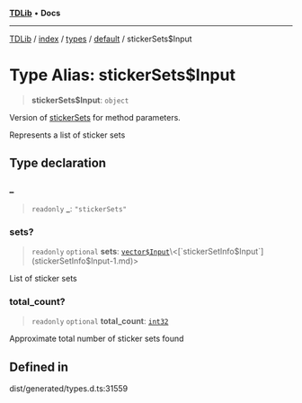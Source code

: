 [**TDLib**](../../../../../../README.md) • **Docs**

***

[TDLib](../../../../../../modules.md) / [index](../../../../../README.md) / [types](../../../README.md) / [default](../README.md) / stickerSets$Input

# Type Alias: stickerSets$Input

> **stickerSets$Input**: `object`

Version of [stickerSets](stickerSets-1.md) for method parameters.

Represents a list of sticker sets

## Type declaration

### \_

> `readonly` **\_**: `"stickerSets"`

### sets?

> `readonly` `optional` **sets**: [`vector$Input`](vector$Input.md)\<[`stickerSetInfo$Input`](stickerSetInfo$Input-1.md)\>

List of sticker sets

### total\_count?

> `readonly` `optional` **total\_count**: [`int32`](int32-1.md)

Approximate total number of sticker sets found

## Defined in

dist/generated/types.d.ts:31559
